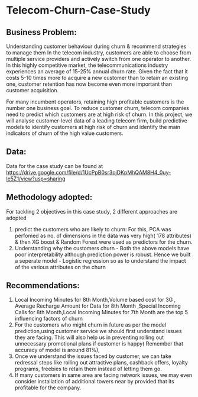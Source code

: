 # Telecom-Churn-Case-Study
## Business Problem:
Understanding customer behaviour during churn & recommend strategies to manage them
In the telecom industry, customers are able to choose from multiple service providers and actively switch from one operator to another. In this highly competitive market, the telecommunications industry experiences an average of 15-25% annual churn rate. Given the fact that it costs 5-10 times more to acquire a new customer than to retain an existing one, customer retention has now become even more important than customer acquisition.

For many incumbent operators, retaining high profitable customers is the number one business goal.
To reduce customer churn, telecom companies need to predict which customers are at high risk of churn.
In this project, we will analyse customer-level data of a leading telecom firm, build predictive models to identify customers at high risk of churn and identify the main indicators of churn of the high value customers.

## Data:
Data for the case study can be found at https://drive.google.com/file/d/1UcPpB0sr3qjDKpMhQAM8H4_0uy-le5Z1/view?usp=sharing

## Methodology adopted:
For tackling 2 objectives in this case study, 2 different approaches are adopted
1) predict the customers who are likely to churn: For this, PCA was perfomed as no. of dimensions in the data was very high( 178 attributes) & then XG boost & Random Forest were used as predictors for the churn.
2) Understanding why the customers churn - Both the above models have poor interpretability although prediction power is robust. Hence we built a seperate model - Logistic regression so as to understand the impact of the various attributes on the churn

## Recommendations:
1. Local Incoming Minutes for 8th Month,Volume based cost for 3G , Average Recharge Amount for Data for 8th Month ,Special Incoming Calls for 8th Month,Local Incoming Minutes for 7th Month are the top 5 influencing factors of churn
2. For the customers who might churn in future as per the model prediction,using customer service we should first understand issues they are facing. This will also help us in preventing rolling out unnecessary promotional plans if customer is happy( Remember that accuracy of model is around 81%),
3. Once we understand the issues faced by customer, we can take redressal steps like rolling out attractive plans, cashback offers, loyalty programs, freebies to retain them instead of letting them go.
4. If many customers in same area are facing network issues, we may even consider installation of additional towers near by provided that its profitable for the company.

